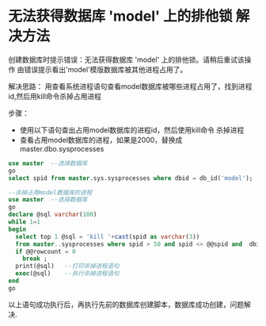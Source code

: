 # 无法获得数据库 'model' 上的排他锁 解决方法

创建数据库时提示错误：无法获得数据库 'model' 上的排他锁。请稍后重试该操作
由错误提示看出'model'模版数据库被其他进程占用了。

解决思路：
用查看系统进程语句查看model数据库被哪些进程占用了，找到进程id,然后用kill命令杀掉占用进程

步骤：

- 使用以下语句查出占用model数据库的进程id，然后使用kill命令 杀掉进程
- 查看占用model数据库的进程，如果是2000，替换成master.dbo.sysprocesses

```sql
use master  --选择数据库
go
select spid from master.sys.sysprocesses where dbid = db_id('model');

--杀掉占用model数据库的进程
use master  --选择数据库
go
declare @sql varchar(100)
while 1=1
begin
  select top 1 @sql = 'kill '+cast(spid as varchar(3))
  from master..sysprocesses where spid > 50 and spid <> @@spid and  dbid = db_id('model')
  if @@rowcount = 0
    break ;
  print(@sql)   --打印杀掉进程语句
  exec(@sql)    --执行杀掉进程语句
end
go
```

以上语句成功执行后，再执行先前的数据库创建脚本，数据库成功创建，问题解决.
